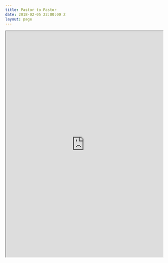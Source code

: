 ```yaml
---
title: Pastor to Pastor
date: 2018-02-05 22:00:00 Z
layout: page
---
```


<iframe id="mc-donation" src="https://app.mobilecause.com/form/X0rKDw?utm_source=embed&utm_medium=page&utm_campaign=registration" width="100%" height="723" overflow="scroll" onLoad="window.scrollTo(0,0);"></iframe>